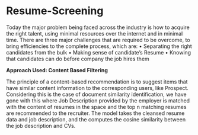 # Resume-Screening

Today the major problem being faced across the industry is how to acquire the right talent, using minimal
resources over the internet and in minimal time. There are three major challenges that are required to be
overcome, to bring efficiencies to the complete process, which are:
• Separating the right candidates from the bulk
• Making sense of candidate’s Resume
• Knowing that candidates can do before company the job hires them

**Approach Used: Content Based Filtering**

The principle of a content-based recommendation is to suggest items that have similar
content information to the corresponding users, like Prospect. Considering this is the case
of document similarity identification, we have gone with this where Job Description
provided by the employer is matched with the content of resumes in the space and the top n
matching resumes are recommended to the recruiter. The model takes the cleansed resume
data and job description, and the computes the cosine similarity between the job description
and CVs.

